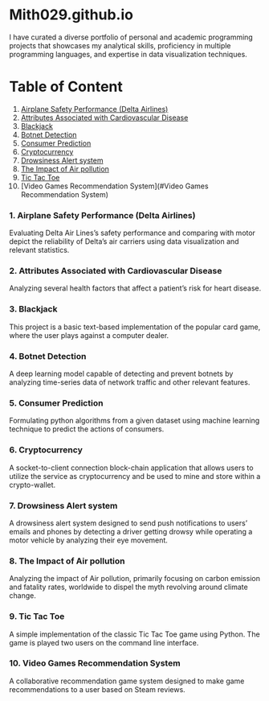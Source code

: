 # Mith029.github.io

I have curated a diverse portfolio of personal and academic programming projects that showcases my analytical skills, proficiency in multiple programming languages, and expertise in data visualization techniques.

# Table of Content

1.	[Airplane Safety Performance (Delta Airlines)](#Airplane-Safety-Performance-(Delta-Airlines))
2.	[Attributes Associated with Cardiovascular Disease](#Attributes-Associated-with-Cardiovascular-Disease)
3.	[Blackjack](#Blackjack)
4.	[Botnet Detection](#Botnet-Detection)
5.	[Consumer Prediction](#BConsumer-Prediction)
6.	[Cryptocurrency](#Cryptocurrency)
7.	[Drowsiness Alert system](#Drowsiness-Alert-system)
8.	[The Impact of Air pollution](#The-Impact-of-Air-pollution)
9.	[Tic Tac Toe](#Tic-Tac-Toe)
10.	[Video Games Recommendation System](#Video Games Recommendation System)

### 1.	Airplane Safety Performance (Delta Airlines)
Evaluating Delta Air Lines’s safety performance and comparing with motor depict the reliability of Delta’s air carriers using data visualization and relevant statistics.

### 2.	Attributes Associated with Cardiovascular Disease
Analyzing several health factors that affect a patient’s risk for heart disease.

### 3.	Blackjack
This project is a basic text-based implementation of the popular card game, where the user plays against a computer dealer.

### 4.	Botnet Detection
A deep learning model capable of detecting and prevent botnets by analyzing time-series data of network traffic and other relevant features.

### 5.	Consumer Prediction
Formulating python algorithms from a given dataset using machine learning technique to predict the actions of consumers. 

### 6.	Cryptocurrency
A socket-to-client connection block-chain application that allows users to utilize the service as cryptocurrency and be used to mine and store within a crypto-wallet. 

### 7.	Drowsiness Alert system
A drowsiness alert system designed to send push notifications to users’ emails and phones by detecting a driver getting drowsy while operating a motor vehicle by analyzing their eye movement.

### 8.	The Impact of Air pollution
Analyzing the impact of Air pollution, primarily focusing on carbon emission and fatality rates, worldwide to dispel the myth revolving around climate change.

### 9.	Tic Tac Toe
A simple implementation of the classic Tic Tac Toe game using Python. The game is played two users on the command line interface.

### 10.	Video Games Recommendation System
A collaborative recommendation game system designed to make game recommendations to a user based on Steam reviews.

